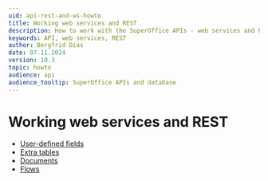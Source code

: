 ```yaml
---
uid: api-rest-and-ws-howto
title: Working web services and REST
description: How to work with the SuperOffice APIs - web services and REST
keywords: API, web services, REST
author: Bergfrid Dias
date: 07.11.2024
version: 10.3
topic: howto
audience: api
audience_tooltip: SuperOffice APIs and database
---
```


# Working web services and REST

* [User-defined fields][1]
* [Extra tables][2]
* [Documents][4]
* [Flows][3]

<!-- Referenced links -->
[1]: custom-objects/rest-get-all-udef-fields.md
[2]: custom-objects/rest-get-custom-object-row.md
[3]: flows/index.md
[4]: document/index.md
